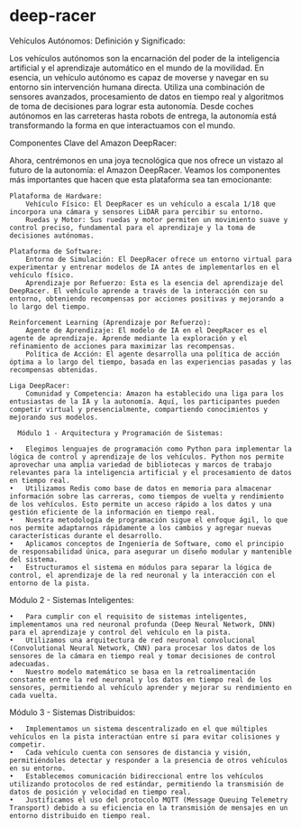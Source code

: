 # deep-racer

Vehículos Autónomos: Definición y Significado:

Los vehículos autónomos son la encarnación del poder de la inteligencia artificial y el aprendizaje automático en el mundo de la movilidad. En esencia, un vehículo autónomo es capaz de moverse y navegar en su entorno sin intervención humana directa. Utiliza una combinación de sensores avanzados, procesamiento de datos en tiempo real y algoritmos de toma de decisiones para lograr esta autonomía. Desde coches autónomos en las carreteras hasta robots de entrega, la autonomía está transformando la forma en que interactuamos con el mundo.

Componentes Clave del Amazon DeepRacer:

Ahora, centrémonos en una joya tecnológica que nos ofrece un vistazo al futuro de la autonomía: el Amazon DeepRacer. Veamos los componentes más importantes que hacen que esta plataforma sea tan emocionante:

    Plataforma de Hardware:
        Vehículo Físico: El DeepRacer es un vehículo a escala 1/18 que incorpora una cámara y sensores LiDAR para percibir su entorno.
        Ruedas y Motor: Sus ruedas y motor permiten un movimiento suave y control preciso, fundamental para el aprendizaje y la toma de decisiones autónomas.

    Plataforma de Software:
        Entorno de Simulación: El DeepRacer ofrece un entorno virtual para experimentar y entrenar modelos de IA antes de implementarlos en el vehículo físico.
        Aprendizaje por Refuerzo: Esta es la esencia del aprendizaje del DeepRacer. El vehículo aprende a través de la interacción con su entorno, obteniendo recompensas por acciones positivas y mejorando a lo largo del tiempo.

    Reinforcement Learning (Aprendizaje por Refuerzo):
        Agente de Aprendizaje: El modelo de IA en el DeepRacer es el agente de aprendizaje. Aprende mediante la exploración y el refinamiento de acciones para maximizar las recompensas.
        Política de Acción: El agente desarrolla una política de acción óptima a lo largo del tiempo, basada en las experiencias pasadas y las recompensas obtenidas.

    Liga DeepRacer:
        Comunidad y Competencia: Amazon ha establecido una liga para los entusiastas de la IA y la autonomía. Aquí, los participantes pueden competir virtual y presencialmente, compartiendo conocimientos y mejorando sus modelos.
	
      Módulo 1 - Arquitectura y Programación de Sistemas:

	•	Elegimos lenguajes de programación como Python para implementar la lógica de control y aprendizaje de los vehículos. Python nos permite aprovechar una amplia variedad de bibliotecas y marcos de trabajo relevantes para la inteligencia artificial y el procesamiento de datos en tiempo real.
	•	Utilizamos Redis como base de datos en memoria para almacenar información sobre las carreras, como tiempos de vuelta y rendimiento de los vehículos. Esto permite un acceso rápido a los datos y una gestión eficiente de la información en tiempo real.
	•	Nuestra metodología de programación sigue el enfoque ágil, lo que nos permite adaptarnos rápidamente a los cambios y agregar nuevas características durante el desarrollo.
	•	Aplicamos conceptos de Ingeniería de Software, como el principio de responsabilidad única, para asegurar un diseño modular y mantenible del sistema.
	•	Estructuramos el sistema en módulos para separar la lógica de control, el aprendizaje de la red neuronal y la interacción con el entorno de la pista.

Módulo 2 - Sistemas Inteligentes:

	•	Para cumplir con el requisito de sistemas inteligentes, implementamos una red neuronal profunda (Deep Neural Network, DNN) para el aprendizaje y control del vehículo en la pista.
	•	Utilizamos una arquitectura de red neuronal convolucional (Convolutional Neural Network, CNN) para procesar los datos de los sensores de la cámara en tiempo real y tomar decisiones de control adecuadas.
	•	Nuestro modelo matemático se basa en la retroalimentación constante entre la red neuronal y los datos en tiempo real de los sensores, permitiendo al vehículo aprender y mejorar su rendimiento en cada vuelta.

Módulo 3 - Sistemas Distribuidos:

	•	Implementamos un sistema descentralizado en el que múltiples vehículos en la pista interactúan entre sí para evitar colisiones y competir.
	•	Cada vehículo cuenta con sensores de distancia y visión, permitiéndoles detectar y responder a la presencia de otros vehículos en su entorno.
	•	Establecemos comunicación bidireccional entre los vehículos utilizando protocolos de red estándar, permitiendo la transmisión de datos de posición y velocidad en tiempo real.
	•	Justificamos el uso del protocolo MQTT (Message Queuing Telemetry Transport) debido a su eficiencia en la transmisión de mensajes en un entorno distribuido en tiempo real.
